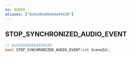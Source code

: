 ```yaml
---
ns: AUDIO
aliases: ["0x92d6a88e64a94430"]
---
```

## STOP_SYNCHRONIZED_AUDIO_EVENT

```c
// 0x92D6A88E64A94430
bool STOP_SYNCHRONIZED_AUDIO_EVENT(int SceneId);
```
